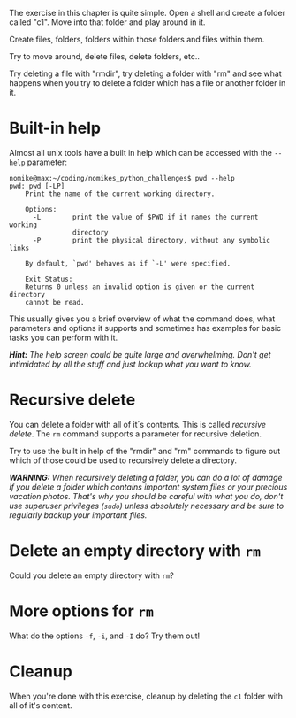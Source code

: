 The exercise in this chapter is quite simple. Open a shell and create a folder called "c1".
Move into that folder and play around in it.

Create files, folders, folders within those folders and files within them.

Try to move around, delete files, delete folders, etc..

Try deleting a file with "rmdir", try deleting a folder with "rm" and see what happens when you try to delete a folder which has a file or another folder in it.

# Built-in help

Almost all unix tools have a built in help which can be accessed with the `--help` parameter:

```
nomike@max:~/coding/nomikes_python_challenges$ pwd --help
pwd: pwd [-LP]
    Print the name of the current working directory.
    
    Options:
      -L        print the value of $PWD if it names the current working
                directory
      -P        print the physical directory, without any symbolic links
    
    By default, `pwd' behaves as if `-L' were specified.
    
    Exit Status:
    Returns 0 unless an invalid option is given or the current directory
    cannot be read.
```

This usually gives you a brief overview of what the command does, what parameters and options it supports and sometimes has examples for basic tasks you can perform with it.

***Hint:** The help screen could be quite large and overwhelming. Don't get intimidated by all the stuff and just lookup what you want to know.*

# Recursive delete

You can delete a folder with all of it´s contents. This is called *recursive delete*.
The `rm` command supports a parameter for recursive deletion.

Try to use the built in help of the "rmdir" and "rm" commands to figure out which of those could be used to recursively delete a directory.

***WARNING:** When recursively deleting a folder, you can do a lot of damage if you delete a folder which contains important system files or your precious vacation photos. That's why you should be careful with what you do, don't use superuser privileges (`sudo`) unless absolutely necessary and be sure to regularly backup your important files.*

# Delete an empty directory with `rm`

Could you delete an empty directory with `rm`?

# More options for `rm`

What do the options `-f`, `-i`, and `-I` do? Try them out!

# Cleanup

When you're done with this exercise, cleanup by deleting the `c1` folder with all of it's content.
